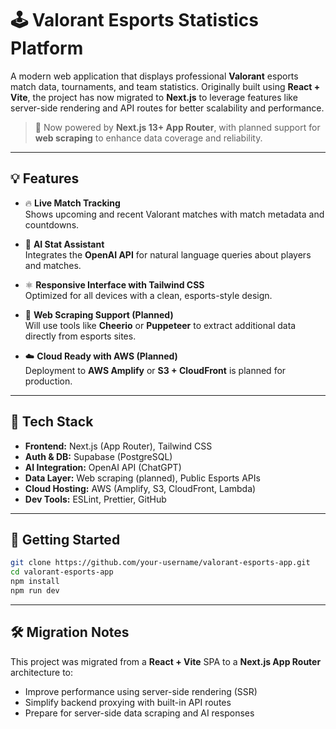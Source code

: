 # 🕹 Valorant Esports Statistics Platform

A modern web application that displays professional **Valorant** esports match data, tournaments, and team statistics. Originally built using **React + Vite**, the project has now migrated to **Next.js** to leverage features like server-side rendering and API routes for better scalability and performance.

> 🎯 Now powered by **Next.js 13+ App Router**, with planned support for **web scraping** to enhance data coverage and reliability.

---

## 💡 Features

- 🔥 **Live Match Tracking**  
  Shows upcoming and recent Valorant matches with match metadata and countdowns.

- 🧠 **AI Stat Assistant**  
  Integrates the **OpenAI API** for natural language queries about players and matches.

- ⚛️ **Responsive Interface with Tailwind CSS**  
  Optimized for all devices with a clean, esports-style design.

- 🧾 **Web Scraping Support (Planned)**  
  Will use tools like **Cheerio** or **Puppeteer** to extract additional data directly from esports sites.

- ☁️ **Cloud Ready with AWS (Planned)**  
  Deployment to **AWS Amplify** or **S3 + CloudFront** is planned for production.

---

## 🧰 Tech Stack

- **Frontend:** Next.js (App Router), Tailwind CSS
- **Auth & DB:** Supabase (PostgreSQL)
- **AI Integration:** OpenAI API (ChatGPT)
- **Data Layer:** Web scraping (planned), Public Esports APIs
- **Cloud Hosting:** AWS (Amplify, S3, CloudFront, Lambda)
- **Dev Tools:** ESLint, Prettier, GitHub

---

## 🚀 Getting Started

```bash
git clone https://github.com/your-username/valorant-esports-app.git
cd valorant-esports-app
npm install
npm run dev
```

---

## 🛠 Migration Notes

This project was migrated from a **React + Vite** SPA to a **Next.js App Router** architecture to:

- Improve performance using server-side rendering (SSR)
- Simplify backend proxying with built-in API routes
- Prepare for server-side data scraping and AI responses
